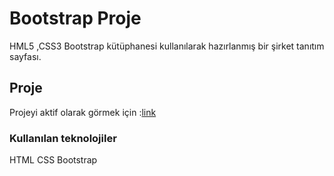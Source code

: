 # Bootstrap Proje

HML5 ,CSS3 Bootstrap kütüphanesi kullanılarak hazırlanmış bir şirket tanıtım sayfası.

## Proje 

Projeyi aktif olarak görmek için :[link ](https://sevimaydin.github.io/Bootstrap-proje3/)


### Kullanılan teknolojiler

HTML CSS Bootstrap

